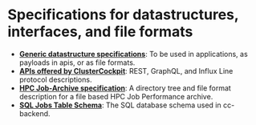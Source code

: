 # Specifications for datastructures, interfaces, and file formats

* **[Generic datastructure specifications](https://github.com/ClusterCockpit/cc-specifications/tree/master/datastructures)**: To be used in applications, as payloads in apis, or as file formats.
* **[APIs offered by ClusterCockpit](https://github.com/ClusterCockpit/cc-specifications/tree/master/interfaces)**: REST, GraphQL, and Influx Line protocol descriptions.
* **[HPC Job-Archive specification](https://github.com/ClusterCockpit/cc-specifications/tree/master/job-archive)**: A directory tree and file format description for a file based HPC Job Performance archive.
* **[SQL Jobs Table Schema](https://github.com/ClusterCockpit/cc-specifications/tree/master/schemas)**: The SQL database schema used in cc-backend.
